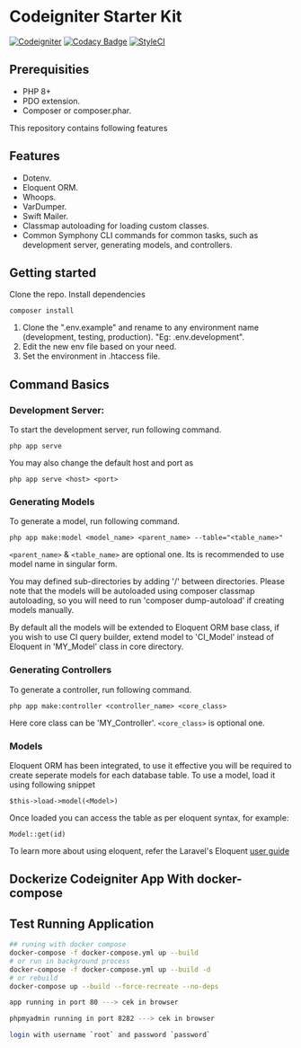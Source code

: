 # Codeigniter Starter Kit

[![Codeigniter](https://img.shields.io/badge/Codeigniter-v3.1.11-orange.svg)](http://codeigniter.com/)
[![Codacy Badge](https://api.codacy.com/project/badge/Grade/fb7b15d17a3342c2a5ebd6228272c234)](https://www.codacy.com/manual/yoga-dev/Codeigniter-Starter-Kit)
[![StyleCI](https://github.styleci.io/repos/213558653/shield?branch=master)](https://github.styleci.io/repos/213558653)

## Prerequisities
* PHP 8+
* PDO extension.
* Composer or composer.phar.

This repository contains following features

## Features
* Dotenv.
* Eloquent ORM.
* Whoops.
* VarDumper.
* Swift Mailer.
* Classmap autoloading for loading custom classes.
* Common Symphony CLI commands for common tasks, such as development server, generating models, and controllers.

## Getting started
Clone the repo.
Install dependencies
```
composer install
```

1. Clone the ".env.example" and rename to any environment name (development, testing, production). "Eg: .env.development".
2. Edit the new env file based on your need.
3. Set the environment in .htaccess file.

## Command Basics
### Development Server:
To start the development server, run following command.
```
php app serve
```
You may also change the default host and port as
```
php app serve <host> <port>
```


### Generating Models
To generate a model, run following command.
```
php app make:model <model_name> <parent_name> --table="<table_name>"
```
`<parent_name>` & `<table_name>` are optional one. Its is recommended to use model name in singular form.

You may defined sub-directories by adding '/' between directories. Please note that the models will be autoloaded using composer classmap autoloading, so you will need to run 'composer dump-autoload' if creating models manually.

By default all the models will be extended to Eloquent ORM base class, if you wish to use CI query builder, extend model to 'CI_Model' instead of Eloquent in 'MY_Model' class in core directory.

### Generating Controllers
To generate a controller, run following command.
```
php app make:controller <controller_name> <core_class>
```
Here core class can be 'MY_Controller'. `<core_class>` is optional one.

### Models
Eloquent ORM has been integrated, to use it effective you will be required to create seperate models for each database table. To use a model, load it using following snippet
```
$this->load->model(<Model>)
```
Once loaded you can access the table as per eloquent syntax, for example:
```
Model::get(id)
```
To learn more about using eloquent, refer the Laravel's Eloquent [user guide](https://laravel.com/docs/9/eloquent)

## Dockerize Codeigniter App With docker-compose

## Test Running Application

```sh
## runing with docker compose
docker-compose -f docker-compose.yml up --build
# or run in background process 
docker-compose -f docker-compose.yml up --build -d
# or rebuild
docker-compose up --build --force-recreate --no-deps
```
```sh
app running in port 80 ---> cek in browser
```
```sh
phpmyadmin running in port 8282 ---> cek in browser
```
```sh
login with username `root` and password `password`
```